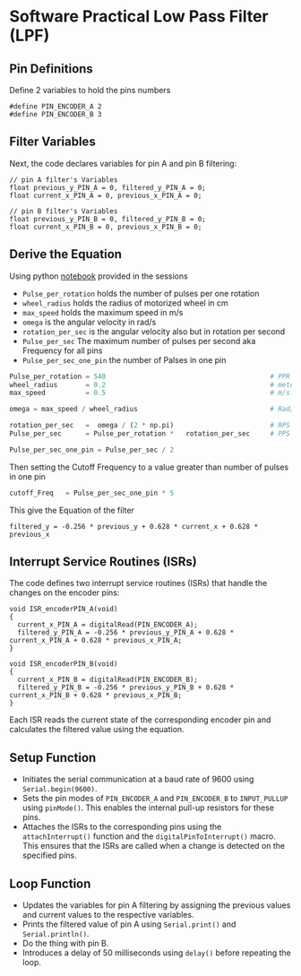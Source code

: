 # Software Practical Low Pass Filter (LPF)

## Pin Definitions

Define 2 variables to hold the pins numbers

```Arduino
#define PIN_ENCODER_A 2
#define PIN_ENCODER_B 3
```
## Filter Variables
Next, the code declares variables for pin A and pin B filtering:

```
// pin A filter's Variables
float previous_y_PIN_A = 0, filtered_y_PIN_A = 0;
float current_x_PIN_A = 0, previous_x_PIN_A = 0;

// pin B filter's Variables
float previous_y_PIN_B = 0, filtered_y_PIN_B = 0;
float current_x_PIN_B = 0, previous_x_PIN_B = 0;
```
## Derive the Equation

Using python [notebook](https://colab.research.google.com/drive/1DhEJ4ISUISa7pP77onCkMx4U8dfOcuvE#scrollTo=1eeedea4) provided in the sessions

- `Pulse_per_rotation` holds the number of pulses per one rotation
- `wheel_radius` holds the radius of motorized wheel in cm
- `max_speed` holds the maximum speed in m/s
- `omega` is the angular velocity in rad/s
- `rotation_per_sec` is the angular velocity also but in rotation per second
- `Pulse_per_sec` The maximum number of pulses per second aka Frequency for all pins
- `Pulse_per_sec_one_pin` the number of Palses in one pin

```python
Pulse_per_rotation = 540                                         # PPR
wheel_radius       = 0.2                                         # meter
max_speed          = 0.5                                         # m/s

omega = max_speed / wheel_radius                                 # Rad/s

rotation_per_sec   =  omega / (2 * np.pi)                        # RPS
Pulse_per_sec      = Pulse_per_rotation *   rotation_per_sec     # PPS

Pulse_per_sec_one_pin = Pulse_per_sec / 2
```

Then setting the Cutoff Frequency to a value greater than number of pulses in one pin

```python
cutoff_Freq   = Pulse_per_sec_one_pin * 5
```

This give the Equation of the filter

`filtered_y = -0.256 * previous_y + 0.628 * current_x + 0.628 * previous_x`

## Interrupt Service Routines (ISRs)

The code defines two interrupt service routines (ISRs) that handle the changes on the encoder pins:

```
void ISR_encoderPIN_A(void)
{
  current_x_PIN_A = digitalRead(PIN_ENCODER_A);
  filtered_y_PIN_A = -0.256 * previous_y_PIN_A + 0.628 * current_x_PIN_A + 0.628 * previous_x_PIN_A;
}

void ISR_encoderPIN_B(void)
{
  current_x_PIN_B = digitalRead(PIN_ENCODER_B);
  filtered_y_PIN_B = -0.256 * previous_y_PIN_B + 0.628 * current_x_PIN_B + 0.628 * previous_x_PIN_B;
}
```

Each ISR reads the current state of the corresponding encoder pin and calculates the filtered value using the equation.

## Setup Function

- Initiates the serial communication at a baud rate of 9600 using `Serial.begin(9600)`.
- Sets the pin modes of `PIN_ENCODER_A` and `PIN_ENCODER_B` to `INPUT_PULLUP` using `pinMode()`. This enables the internal pull-up resistors for these pins.
- Attaches the ISRs to the corresponding pins using the `attachInterrupt()` function and the `digitalPinToInterrupt()` macro. This ensures that the ISRs are called when a change is detected on the specified pins.

## Loop Function

- Updates the variables for pin A filtering by assigning the previous values and current values to the respective variables.
- Prints the filtered value of pin A using `Serial.print()` and `Serial.println()`.
- Do the thing with pin B.
- Introduces a delay of 50 milliseconds using `delay()` before repeating the loop.
